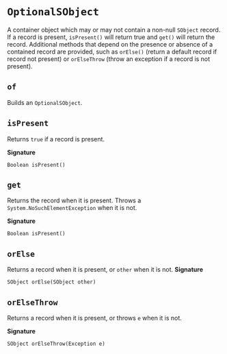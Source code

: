 # `OptionalSObject`

A container object which may or may not contain a non-null `SObject` record. If a record is present, `isPresent()` will return true and `get()` will return the record. Additional methods that depend on the presence or absence of a contained record are provided, such as `orElse()` (return a default record if record not present) or `orElseThrow` (throw an exception if a record is not present).

## `of`

Builds an `OptionalSObject`.

## `isPresent`

Returns `true` if a record is present.

**Signature**
```apex
Boolean isPresent()
```

## `get`

Returns the record when it is present. Throws a `System.NoSuchElementException` when it is not.

**Signature**
```apex
Boolean isPresent()
```

## `orElse`

Returns a record when it is present, or `other` when it is not.
**Signature**
```apex
SObject orElse(SObject other)
```

## `orElseThrow`

Returns a record when it is present, or throws `e` when it is not.

**Signature**
```apex
SObject orElseThrow(Exception e)
```



